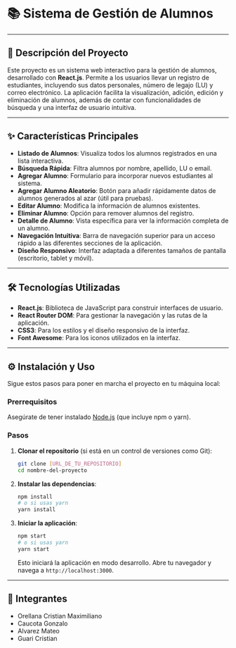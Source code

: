 # 📚 Sistema de Gestión de Alumnos

---

## 🚀 Descripción del Proyecto

Este proyecto es un sistema web interactivo para la gestión de alumnos, desarrollado con **React.js**. Permite a los usuarios llevar un registro de estudiantes, incluyendo sus datos personales, número de legajo (LU) y correo electrónico. La aplicación facilita la visualización, adición, edición y eliminación de alumnos, además de contar con funcionalidades de búsqueda y una interfaz de usuario intuitiva.

---

## ✨ Características Principales

* **Listado de Alumnos**: Visualiza todos los alumnos registrados en una lista interactiva.
* **Búsqueda Rápida**: Filtra alumnos por nombre, apellido, LU o email.
* **Agregar Alumno**: Formulario para incorporar nuevos estudiantes al sistema.
* **Agregar Alumno Aleatorio**: Botón para añadir rápidamente datos de alumnos generados al azar (útil para pruebas).
* **Editar Alumno**: Modifica la información de alumnos existentes.
* **Eliminar Alumno**: Opción para remover alumnos del registro.
* **Detalle de Alumno**: Vista específica para ver la información completa de un alumno.
* **Navegación Intuitiva**: Barra de navegación superior para un acceso rápido a las diferentes secciones de la aplicación.
* **Diseño Responsivo**: Interfaz adaptada a diferentes tamaños de pantalla (escritorio, tablet y móvil).

---

## 🛠️ Tecnologías Utilizadas

* **React.js**: Biblioteca de JavaScript para construir interfaces de usuario.
* **React Router DOM**: Para gestionar la navegación y las rutas de la aplicación.
* **CSS3**: Para los estilos y el diseño responsivo de la interfaz.
* **Font Awesome**: Para los iconos utilizados en la interfaz.

---

## ⚙️ Instalación y Uso

Sigue estos pasos para poner en marcha el proyecto en tu máquina local:

### Prerrequisitos

Asegúrate de tener instalado [Node.js](https://nodejs.org/es/) (que incluye npm o yarn).

### Pasos

1.  **Clonar el repositorio** (si está en un control de versiones como Git):
    ```bash
    git clone [URL_DE_TU_REPOSITORIO]
    cd nombre-del-proyecto
    ```
2.  **Instalar las dependencias**:
    ```bash
    npm install
    # o si usas yarn
    yarn install
    ```
3.  **Iniciar la aplicación**:
    ```bash
    npm start
    # o si usas yarn
    yarn start
    ```
    Esto iniciará la aplicación en modo desarrollo. Abre tu navegador y navega a `http://localhost:3000`.

---

## 🤝 Integrantes
* Orellana Cristian Maximiliano
* Caucota Gonzalo
* Alvarez Mateo
* Guari Cristian

